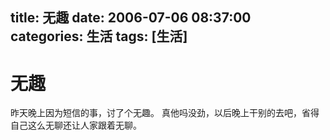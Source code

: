 title: 无趣
date: 2006-07-06 08:37:00
categories:  生活
tags: [生活]
---

# 无趣
昨天晚上因为短信的事，讨了个无趣。
真他吗没劲，以后晚上干别的去吧，省得
自己这么无聊还让人家跟着无聊。